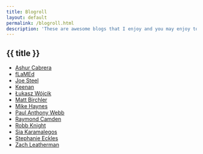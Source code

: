```yaml
---
title: Blogroll
layout: default
permalink: /blogroll.html
description: 'These are awesome blogs that I enjoy and you may enjoy too.'
---
```


<h2
  class="m-0 text-xl font-black leading-tight tracking-normal dark:text-white md:text-2xl mb-2"
>
  {{ title }}
</h2>

- [Ashur Cabrera](https://multiline.co/mment)
- [fLaMEd](https://flamedfury.com/)
- [Joe Steel](https://joe-steel.com)
- [Keenan](https://gkeenan.co/avgb)
- [Łukasz Wójcik](https://lukaszwojcik.net)
- [Matt Birchler](https://birchtree.me)
- [Mike Haynes](https://mikehaynes.blog)
- [Paul Anthony Webb](https://webb.page)
- [Raymond Camden](https://raymondcamden.com)
- [Robb Knight](https://rknight.me)
- [Sia Karamalegos](https://sia.codes)
- [Stephanie Eckles](https://thinkdobecreate.com)
- [Zach Leatherman](https://www.zachleat.com)
